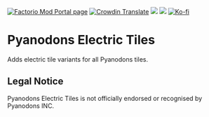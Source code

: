 [![Factorio Mod Portal page](https://img.shields.io/badge/dynamic/json?color=orange&label=Factorio&query=downloads_count&suffix=%20downloads&url=https%3A%2F%2Fmods.factorio.com%2Fapi%2Fmods%2Fpyelectrictiles&style=for-the-badge)](https://mods.factorio.com/mod/pyelectrictiles) [![Crowdin Translate](https://img.shields.io/badge/Crowdin-Translate-brightgreen?style=for-the-badge)](https://crowdin.com/project/factorio-mods-localization) [![](https://img.shields.io/github/issues/QuingKhaos/pyelectrictiles/bug?label=Bug%20Reports&style=for-the-badge)](https://github.com/QuingKhaos/pyelectrictiles/issues?q=is%3Aissue%20state%3Aopen%20label%3Abug) [![](https://img.shields.io/github/issues-pr/QuingKhaos/pyelectrictiles?label=Pull%20Requests&style=for-the-badge)](https://github.com/QuingKhaos/pyelectrictiles/pulls) [![Ko-fi](https://img.shields.io/badge/Ko--fi-support%20me-ff5e5b?logo=kofi&logoColor=white&style=for-the-badge)](https://ko-fi.com/quingkhaos)

# Pyanodons Electric Tiles

Adds electric tile variants for all Pyanodons tiles.

## Legal Notice

Pyanodons Electric Tiles is not officially endorsed or recognised by Pyanodons INC.
